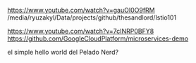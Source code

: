 https://www.youtube.com/watch?v=gauOI0O9fRM
/media/ryuzakyl/Data/projects/github/thesandlord/Istio101

https://www.youtube.com/watch?v=7cINRP0BFY8
https://github.com/GoogleCloudPlatform/microservices-demo

el simple hello world del Pelado Nerd?